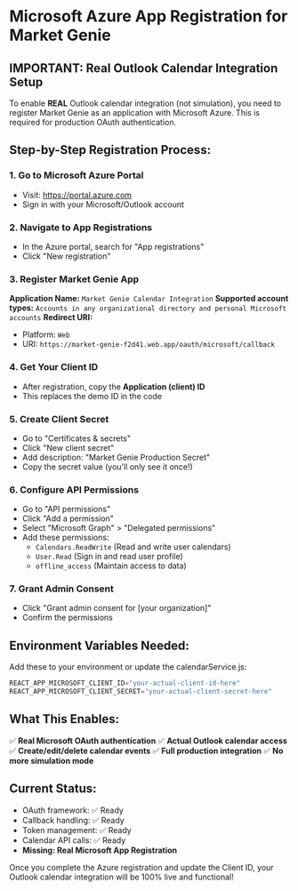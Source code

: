 # Microsoft Azure App Registration for Market Genie

## IMPORTANT: Real Outlook Calendar Integration Setup

To enable **REAL** Outlook calendar integration (not simulation), you need to register Market Genie as an application with Microsoft Azure. This is required for production OAuth authentication.

## Step-by-Step Registration Process:

### 1. Go to Microsoft Azure Portal
- Visit: https://portal.azure.com
- Sign in with your Microsoft/Outlook account

### 2. Navigate to App Registrations
- In the Azure portal, search for "App registrations"
- Click "New registration"

### 3. Register Market Genie App
**Application Name:** `Market Genie Calendar Integration`
**Supported account types:** `Accounts in any organizational directory and personal Microsoft accounts`
**Redirect URI:** 
- Platform: `Web`
- URI: `https://market-genie-f2d41.web.app/oauth/microsoft/callback`

### 4. Get Your Client ID
- After registration, copy the **Application (client) ID**
- This replaces the demo ID in the code

### 5. Create Client Secret
- Go to "Certificates & secrets"
- Click "New client secret"
- Add description: "Market Genie Production Secret"
- Copy the secret value (you'll only see it once!)

### 6. Configure API Permissions
- Go to "API permissions"
- Click "Add a permission"
- Select "Microsoft Graph" > "Delegated permissions"
- Add these permissions:
  - `Calendars.ReadWrite` (Read and write user calendars)
  - `User.Read` (Sign in and read user profile)
  - `offline_access` (Maintain access to data)

### 7. Grant Admin Consent
- Click "Grant admin consent for [your organization]"
- Confirm the permissions

## Environment Variables Needed:

Add these to your environment or update the calendarService.js:

```javascript
REACT_APP_MICROSOFT_CLIENT_ID="your-actual-client-id-here"
REACT_APP_MICROSOFT_CLIENT_SECRET="your-actual-client-secret-here"
```

## What This Enables:

✅ **Real Microsoft OAuth authentication**
✅ **Actual Outlook calendar access**
✅ **Create/edit/delete calendar events**
✅ **Full production integration**
✅ **No more simulation mode**

## Current Status:
- OAuth framework: ✅ Ready
- Callback handling: ✅ Ready
- Token management: ✅ Ready
- Calendar API calls: ✅ Ready
- **Missing: Real Microsoft App Registration**

Once you complete the Azure registration and update the Client ID, your Outlook calendar integration will be 100% live and functional!
